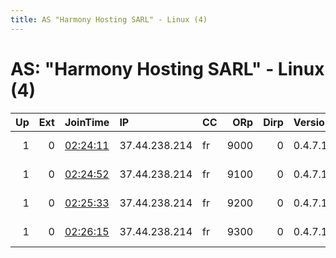 ```yaml
---
title: AS "Harmony Hosting SARL" - Linux (4)
---
```


# AS: "Harmony Hosting SARL" - Linux (4)

|   Up |   Ext | JoinTime                                                                                              | IP            | CC   |   ORp |   Dirp | Version   | Contact                  | Nickname   |   eFamMembers |
|-----:|------:|:------------------------------------------------------------------------------------------------------|:--------------|:-----|------:|-------:|:----------|:-------------------------|:-----------|--------------:|
|    1 |     0 | [02:24:11](https://nusenu.github.io/OrNetStats/w/relay/6C3BAB50516C6AD416C6A1FBFDFF3F747B79680F.html) | 37.44.238.214 | fr   |  9000 |      0 | 0.4.7.13  | email:admin prsv.ch url: | prsv       |           100 |
|    1 |     0 | [02:24:52](https://nusenu.github.io/OrNetStats/w/relay/352D7CFE8F47DB2084D5B3A7A23115016445575A.html) | 37.44.238.214 | fr   |  9100 |      0 | 0.4.7.13  | email:admin prsv.ch url: | prsv       |           100 |
|    1 |     0 | [02:25:33](https://nusenu.github.io/OrNetStats/w/relay/6F434A55CCD9C0F086C0C3968070D3E6D8D38D1E.html) | 37.44.238.214 | fr   |  9200 |      0 | 0.4.7.13  | email:admin prsv.ch url: | prsv       |           100 |
|    1 |     0 | [02:26:15](https://nusenu.github.io/OrNetStats/w/relay/CFCA29A3496684E5C81B84D0AC28C978CFE81098.html) | 37.44.238.214 | fr   |  9300 |      0 | 0.4.7.13  | email:admin prsv.ch url: | prsv       |           100 |
